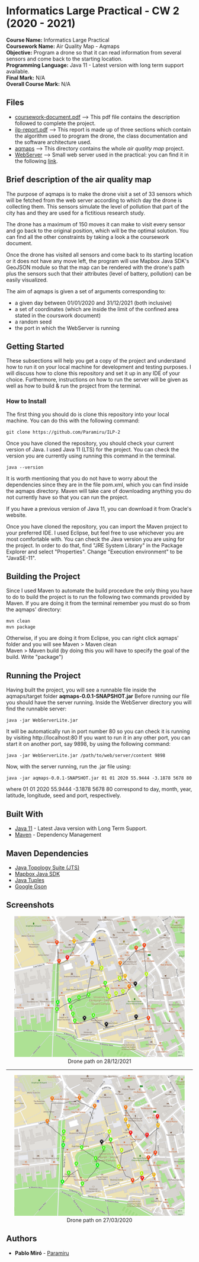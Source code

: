 # Informatics Large Practical - CW 2 (2020 - 2021)

<b>Course Name:</b> Informatics Large Practical
<br><b>Coursework Name:</b> Air Quality Map - Aqmaps
<br><b>Objective:</b> Program a drone so that it can read information from several sensors and come back to the starting location.
<br><b>Programming Language:</b> Java 11 - Latest version with long term support available.
<br><b>Final Mark:</b> N/A
<br><b>Overall Course Mark:</b> N/A

## Files
<ul>
  <li> <a href="https://github.com/Paramiru/ILP-2/blob/main/coursework-document.pdf">coursework-document.pdf</a> --> This pdf file contains the description followed to complete the project.
  <li> <a href="https://github.com/Paramiru/ILP-2/blob/main/ilp-report.pdf">ilp-report.pdf</a> --> This report is made up of three sections which contain the algorithm used to program the drone, the class documentation and the software architecture used.
  <li> <a href="https://github.com/Paramiru/ILP-2/tree/main/aqmaps">aqmaps</a> --> This directory contains the whole <em>air quality map</em> project.
  <li> <a href="https://github.com/Paramiru/ILP-2/tree/main/WebServer">WebServer</a> --> Small web server used in the practical: you can find it in the following <a href="http://www.jibble.org/jibblewebserver.php">link</a>.
</ul>

## Brief description of the air quality map
The purpose of aqmaps is to make the drone visit a set of 33 sensors which will be fetched from the web server according to which day the drone is collecting them. This sensors simulate the level of pollution that part of the city has and they are used for a fictitious research study. 

The drone has a maximum of 150 moves it can make to visit every sensor and go back to the original position, which will be the optimal solution. You can find all the other constraints by taking a look a the coursework document.

Once the drone has visited all sensors and come back to its starting location or it does not have any move left, the program will use Mapbox Java SDK's GeoJSON module so that the map can be rendered with the drone's path plus the sensors such that their attributes (level of battery, pollution) can be easily visualized.

The aim of aqmaps is given a set of arguments corresponding to:
<ul>
  <li> a given day between 01/01/2020 and 31/12/2021 (both inclusive)</li>
  <li> a set of coordinates (which are inside the limit of the confined area stated in the courswork document)</li>
  <li> a random seed</li>
  <li> the port in which the WebServer is running</li>
 </ul>
  
## Getting Started

These subsections will help you get a copy of the project and understand how to run it on your local machine for development and testing purposes.
I will discuss how to clone this repository and set it up in any IDE of your choice. Furthermore, instructions on how to run the server will be given as well as how to build & run the project from the terminal.

### How to Install

The first thing you should do is clone this repository into your local machine. You can do this with the following command:
```
git clone https://github.com/Paramiru/ILP-2
```
Once you have cloned the repository, you should check your current version of Java. I used Java 11 (LTS) for the project. You can check the version you are currently using running this command in the terminal.
```
java --version
```
It is worth mentioning that you do not have to worry about the dependencies since they are in the file pom.xml, which you can find inside the aqmaps directory. Maven will take care of downloading anything you do not currently have so that you can run the project.

If you have a previous version of Java 11, you can download it from Oracle's website.

Once you have cloned the repository, you can import the Maven project to your preferred IDE. I used Eclipse, but feel free to use whichever you are most comfortable with. 
You can check the Java version you are using for the project. In order to do that, find "JRE System Library" in the Package Explorer and select "Properties". Change "Execution environment" to be "JavaSE-11".

## Building the Project

Since I used Maven to automate the build procedure the only thing you have to do to build the project is to run the following two commands provided by Maven. If you are doing it from the terminal remember you must do so from the aqmaps' directory:
```
mvn clean
mvn package
```

Otherwise, if you are doing it from Eclipse, you can right click aqmaps' folder and you will see 
Maven > Maven clean  
Maven > Maven build (by doing this you will have to specify the goal of the build. Write "package")

## Running the Project 

Having built the project, you will see a runnable file inside the aqmaps/target folder <b>aqmaps-0.0.1-SNAPSHOT.jar</b>
Before running our file you should have the server running. Inside the WebServer directory you will find the runnable server:
```
java -jar WebServerLite.jar
```
It will be automatically run in port number 80 so you can check it is running by visiting http://localhost:80
If you want to run it in any other port, you can start it on another port, say 9898, by using the following command:
```
java -jar WebServerLite.jar /path/to/web/server/content 9898
```
Now, with the server running, run the .jar file using:
```
java -jar aqmaps-0.0.1-SNAPSHOT.jar 01 01 2020 55.9444 -3.1878 5678 80
```
where 01 01 2020 55.9444 -3.1878 5678 80 correspond to day, month, year, latitude, longitude, seed and port, respectively.
## Built With

* [Java 11](https://www.oracle.com/java/technologies/javase-jdk11-downloads.html) - Latest Java version with Long Term Support.
* [Maven](https://maven.apache.org/) - Dependency Management

## Maven Dependencies

* [Java Topology Suite (JTS)](https://locationtech.github.io/jts/javadoc/)
* [Mapbox Java SDK](https://docs.mapbox.com/android/java/guides/)
* [Java Tuples](https://www.javatuples.org)
* [Google Gson](https://www.javadoc.io/doc/com.google.code.gson/gson/latest/com.google.gson/module-summary.html)



## Screenshots

<p align="center">
  <img width="460" src="./screenshots/28:12:2021.png">
  <br>
  Drone path on 28/12/2021
</p>

<hr>

<p align="center">
  <img width="460" src="./screenshots/27:03:2020.png">
  <br>
  Drone path on 27/03/2020
</p>


## Authors

* **Pablo Miró** - [Paramiru](https://github.com/Paramiru)

